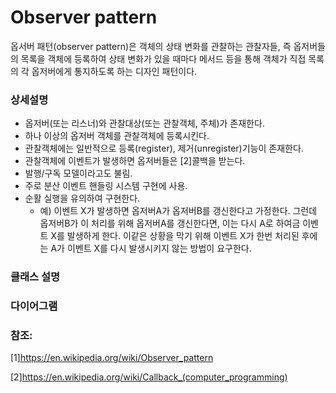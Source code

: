 # Observer pattern
옵서버 패턴(observer pattern)은 객체의 상태 변화를 관찰하는 관찰자들, 즉 옵저버들의 목록을 객체에 등록하여 상태 변화가 있을 때마다 메서드 등을 통해 객체가 직접 목록의 각 옵저버에게 통지하도록 하는 디자인 패턴이다. 
### 상세설명
 - 옵저버(또는 리스너)와 관찰대상(또는 관찰객체, 주체)가 존재한다.
 - 하나 이상의 옵저버 객체를 관찰객체에 등록시킨다.
 - 관찰객체에는 일반적으로 등록(register), 제거(unregister)기능이 존재한다.
 - 관찰객체에 이벤트가 발생하면 옵저버들은 [2]콜백을 받는다.
 - 발행/구독 모델이라고도 불림.
 - 주로 분산 이벤트 핸들링 시스템 구현에 사용.
 - 순활 실행을 유의하여 구현한다.
   - 예) 이벤트 X가 발생하면 옵저버A가 옵저버B를 갱신한다고 가정한다. 그런데 옵저버B가 이 처리를 위해 옵저버A를 갱신한다면, 이는 다시 A로 하여금 이벤트 X를 발생하게 한다. 이같은 상황을 막기 위해 이벤트 X가 한번 처리된 후에는 A가 이벤트 X를 다시 발생시키지 않는 방법이 요구한다.
   
### 클래스 설명
### 다이어그램
### 참조:
[1]https://en.wikipedia.org/wiki/Observer_pattern

[2]https://en.wikipedia.org/wiki/Callback_(computer_programming)

